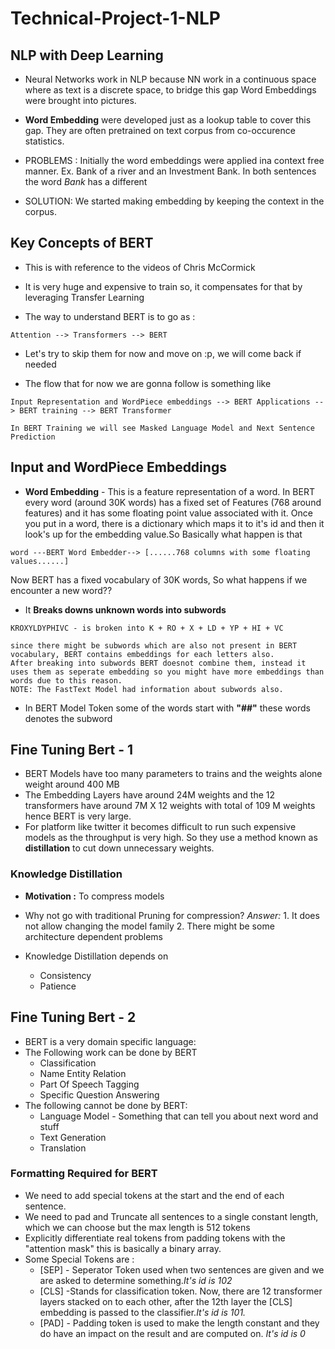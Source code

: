# Technical-Project-1-NLP

## NLP with Deep Learning 

- Neural Networks work in NLP because NN work in a continuous space where as text is a discrete space, to bridge this gap Word Embeddings were brought into pictures.

- **Word Embedding** were developed just as a lookup table to cover this gap. They are often pretrained on text corpus from co-occurence statistics.

- PROBLEMS : Initially the word embeddings were applied ina context free manner. Ex. Bank of a river and an Investment Bank. In both sentences the word _Bank_ has a different

- SOLUTION: We started making embedding by keeping the context in the corpus.

## Key Concepts of BERT 

- This is with reference to the videos of Chris McCormick

- It is very huge and expensive to train so, it compensates for that by leveraging Transfer Learning

- The way to understand BERT is to go as :

```mermaid
Attention --> Transformers --> BERT
```

- Let's try to skip them for now and move on :p, we will come back if needed 

- The flow that for now we are gonna follow is something like 

```
Input Representation and WordPiece embeddings --> BERT Applications --> BERT training --> BERT Transformer

In BERT Training we will see Masked Language Model and Next Sentence Prediction
```

## Input and WordPiece Embeddings 

- **Word Embedding** - This is a feature representation of a word. In BERT every word (around 30K words) has a fixed set of Features (768 around features) and it has some floating point value associated with it. Once you put in a word, there is a dictionary which maps it to it's id and then it look's up for the embedding value.So Basically what happen is that 

```
word ---BERT Word Embedder--> [......768 columns with some floating values......]
```

Now BERT has a fixed vocabulary of 30K words, So what happens if we encounter a new word??

- It **Breaks downs unknown words into subwords**
```
KROXYLDYPHIVC - is broken into K + RO + X + LD + YP + HI + VC

since there might be subwords which are also not present in BERT vocabulary, BERT contains embeddings for each letters also. 
After breaking into subwords BERT doesnot combine them, instead it uses them as seperate embedding so you might have more embeddings than words due to this reason.
NOTE: The FastText Model had information about subwords also.
```
- In BERT Model Token some of the words start with **"##"** these words denotes the subword 

## Fine Tuning Bert - 1
- BERT Models have too many parameters to trains and the weights alone weight around 400 MB
- The Embedding Layers have around 24M weights and the 12 transformers have around 7M X 12 weights with total of 109 M weights hence BERT is very large.
- For platform like twitter it becomes difficult to run such expensive models as the throughput is very high. So they use a method known as **distillation** to cut down unnecessary weights.  

### Knowledge Distillation 

- **Motivation :** To compress models
- Why not go with traditional Pruning for compression? _Answer:_ 1. It does not allow changing the model family 2. There might be some architecture dependent problems

- Knowledge Distillation depends on 
  - Consistency 
  - Patience
## Fine Tuning Bert - 2

- BERT is a very domain specific language: 
- The Following work can be done by BERT
  - Classification
  - Name Entity Relation
  - Part Of Speech Tagging 
  - Specific Question Answering
- The following cannot be done by BERT:
  - Language Model - Something that can tell you about next word and stuff
  - Text Generation
  - Translation

### Formatting Required for BERT
- We need to add special tokens at the start and the end of each sentence.
- We need to pad and Truncate all sentences to a single constant length, which we can choose but the max length is 512 tokens
- Explicitly differentiate real tokens from padding tokens with the "attention mask" this is basically a binary array.
- Some Special Tokens are :
  - \[SEP\] - Seperator Token used when two sentences are given and we are asked to determine something._It's id is 102_
  - \[CLS\] -Stands for classification token. Now, there are 12 transformer layers stacked on to each other, after the 12th layer the [CLS] embedding is passed to the classifier._It's id is 101._
  - \[PAD\] - Padding token is used to make the length constant and they do have an impact on the result and are computed on. _It's id is 0_




